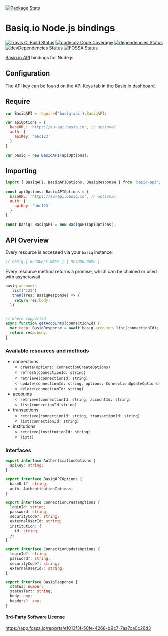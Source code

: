 [![Package Stats](https://nodei.co/npm/basiq-api.png?downloads=true&downloadRank=true&stars=true)](https://www.npmjs.com/package/basiq-api)

# Basiq.io Node.js bindings

[![Travis CI Build Status](https://travis-ci.org/FluentDevelopment/basiq-api.svg?branch=master)](https://travis-ci.org/FluentDevelopment/basiq-api)
[![codecov Code Coverage](https://codecov.io/gh/FluentDevelopment/basiq-api/branch/master/graph/badge.svg)](https://codecov.io/gh/FluentDevelopment/basiq-api)
[![dependencies Status](https://david-dm.org/fluentdevelopment/basiq-api/status.svg)](https://david-dm.org/fluentdevelopment/basiq-api)
[![devDependencies Status](https://david-dm.org/fluentdevelopment/basiq-api/dev-status.svg)](https://david-dm.org/fluentdevelopment/basiq-api?type=dev)
[![FOSSA Status](https://app.fossa.io/api/projects/git%2Bgithub.com%2FFluentDevelopment%2Fbasiq-api.svg?type=shield)](https://app.fossa.io/projects/git%2Bgithub.com%2FFluentDevelopment%2Fbasiq-api?ref=badge_shield)

[Basiq.io API][bio-api] bindings for Node.js

[bio-api]: https://basiq.io/api/

## Configuration

The API key can be found on the [API Keys][dashboard] tab in the Basiq.io dashboard.

[dashboard]: https://dashboard.basiq.io/

## Require

```javascript
var BasiqAPI = require('basiq-api').BasiqAPI;

var apiOptions = {
  baseURL: 'https://au-api.basiq.io', // optional
  auth: {
    apiKey: 'abc123'
  }
}

var basiq = new BasiqAPI(apiOptions);
```

## Importing

```javascript
import { BasiqAPI, BasiqAPIOptions, BasiqResponse } from 'basiq-api';

const apiOptions: BasiqAPIOptions = {
  baseURL: 'https://au-api.basiq.io', // optional
  auth: {
    apiKey: 'abc123'
  }
}

const basiq: BasiqAPI = new BasiqAPI(apiOptions);
```

## API Overview

Every resource is accessed via your `basiq` instance:

```javascript
// basiq.{ RESOURCE_NAME }.{ METHOD_NAME }
```

Every resource method returns a promise, which can be chained or used with async/await.

```javascript
basiq.accounts
  .list('123')
  .then((res: BasiqResponse) => {
    return res.body;
  })
  ;

// where supported
async function getAccounts(connectionId) {
  var resp: BasiqResponse = await basiq.accounts.list(connectionId);
  return resp.body;
}
```

### Available resources and methods

* connections
  * `create(options: ConnectionCreateOptions)`
  * `refresh(connectionId: string)`
  * `retrieve(connectionId: string)`
  * `update(connectionId: string, options: ConnectionUpdateOptions)`
  * `delete(connectionId: string)`
* accounts
  * `retrieve(connectionId: string, accountId: string)`
  * `list(connectionId:string)`
* transactions
  * `retrieve(connectionId: string, transactionId: string)`
  * `list(connectionId: string)`
* institutions
  * `retrieve(institutionId: string)`
  * `list()`

### Interfaces

```typescript
export interface AuthenticationOptions {
  apiKey: string;
}

export interface BasiqAPIOptions {
  baseUrl?: string;
  auth: AuthenticationOptions;
}

export interface ConnectionCreateOptions {
  loginId: string;
  password: string;
  securityCode?: string;
  externalUserId: string;
  institution: {
    id: string;
  };
}

export interface ConnectionUpdateOptions {
  loginId?: string;
  password?: string;
  securityCode?: string;
  externalUserId?: string;
}

export interface BasiqResponse {
  status: number;
  statusText: string;
  body: any;
  headers?: any;
}
```

#### 3rd-Party Software License

https://app.fossa.io/reports/ef013f3f-50fe-4268-b2c7-7aa7ca0c26d3